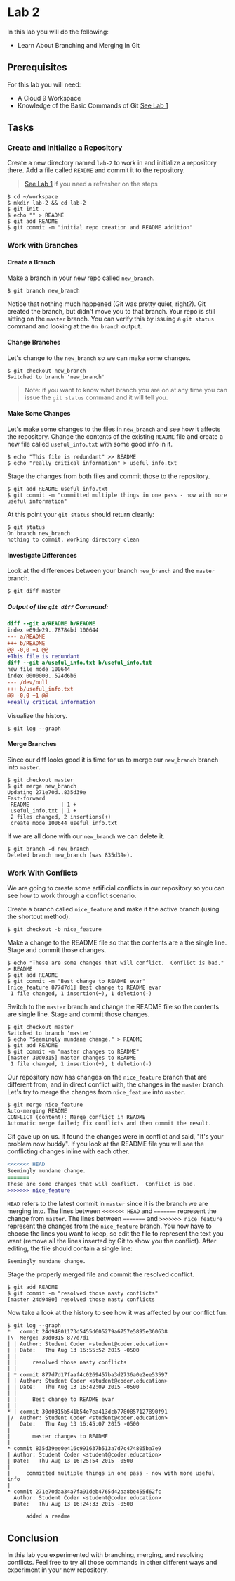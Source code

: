# Lab 2

In this lab you will do the following:
* Learn About Branching and Merging In Git

## Prerequisites
For this lab you will need:
* A Cloud 9 Workspace
* Knowledge of the Basic Commands of Git [See Lab 1](lab-1.md)

## Tasks

### Create and Initialize a Repository
Create a new directory named `lab-2` to work in and initialize a repository there.  Add a file called `README` and commit it to the repository.

> [See Lab 1](lab-1.md) if you need a refresher on the steps

```console
$ cd ~/workspace
$ mkdir lab-2 && cd lab-2
$ git init .
$ echo "" > README
$ git add README
$ git commit -m "initial repo creation and README addition"
```

### Work with Branches
#### Create a Branch
Make a branch in your new repo called `new_branch`.
```console
$ git branch new_branch
```

Notice that nothing much happened (Git was pretty quiet, right?).  Git created the branch, but didn't move you to that branch.  Your repo is still sitting on the `master` branch.  You can verify this by issuing a `git status` command and looking at the `On branch` output.

#### Change Branches
Let's change to the `new_branch` so we can make some changes.
```console
$ git checkout new_branch
Switched to branch 'new_branch'
```
>Note: if you want to know what branch you are on at any time you can issue the `git status` command and it will tell you.

#### Make Some Changes
Let's make some changes to the files in `new_branch` and see how it affects the repository.  Change the contents of the existing `README` file and create a new file called `useful_info.txt` with some good info in it.
```console
$ echo "This file is redundant" >> README
$ echo "really critical information" > useful_info.txt
```

Stage the changes from both files and commit those to the repository.
```console
$ git add README useful_info.txt
$ git commit -m "committed multiple things in one pass - now with more useful information"
```

At this point your `git status` should return cleanly:
```console
$ git status
On branch new_branch
nothing to commit, working directory clean
```

#### Investigate Differences
Look at the differences between your branch `new_branch` and the `master` branch.
```console
$ git diff master
```
##### Output of the `git diff` Command:
```diff
diff --git a/README b/README
index e69de29..78784bd 100644
--- a/README
+++ b/README
@@ -0,0 +1 @@
+This file is redundant
diff --git a/useful_info.txt b/useful_info.txt
new file mode 100644
index 0000000..524d6b6
--- /dev/null
+++ b/useful_info.txt
@@ -0,0 +1 @@
+really critical information
```

Visualize the history.
```console
$ git log --graph
```

#### Merge Branches
Since our diff looks good it is time for us to merge our `new_branch` branch into `master`.
```console
$ git checkout master
$ git merge new_branch
Updating 271e70d..835d39e
Fast-forward
 README          | 1 +
 useful_info.txt | 1 +
 2 files changed, 2 insertions(+)
 create mode 100644 useful_info.txt
```

If we are all done with our `new_branch` we can delete it.
```console
$ git branch -d new_branch
Deleted branch new_branch (was 835d39e).
```

### Work With Conflicts
We are going to create some artificial conflicts in our repository so you can see how to  work through a conflict scenario.

Create a branch called `nice_feature` and make it the active branch (using the shortcut method).
```console
$ git checkout -b nice_feature
```

Make a change to the README file so that the contents are a the single line.  Stage and commit those changes.
```console
$ echo "These are some changes that will conflict.  Conflict is bad." > README
$ git add README
$ git commit -m "Best change to README evar"
[nice_feature 877d7d1] Best change to README evar
 1 file changed, 1 insertion(+), 1 deletion(-)
```

Switch to the `master` branch and change the README file so the contents are single line.  Stage and commit those changes.
```console
$ git checkout master
Switched to branch 'master'
$ echo "Seemingly mundane change." > README
$ git add README
$ git commit -m "master changes to README"
[master 30d0315] master changes to README
 1 file changed, 1 insertion(+), 1 deletion(-)
```

Our repository now has changes on the `nice_feature` branch that are different from, and in direct conflict with, the changes in the `master` branch.  Let's try to merge the changes from `nice_feature` into `master`.
```console
$ git merge nice_feature
Auto-merging README
CONFLICT (content): Merge conflict in README
Automatic merge failed; fix conflicts and then commit the result.
```

Git gave up on us.  It found the changes were in conflict and said, "It's your problem now buddy".  If you look at the README file you will see the conflicting changes inline with each other.
```diff
<<<<<<< HEAD
Seemingly mundane change.
=======
These are some changes that will conflict.  Conflict is bad.
>>>>>>> nice_feature
```

`HEAD` refers to the latest commit in `master` since it is the branch we are merging into.  The lines between `<<<<<<< HEAD` and `=======` represent the change from `master`.  The lines between `=======` and `>>>>>>> nice_feature` represent the changes from the `nice_feature` branch. You now have to choose the lines you want to keep, so edit the file to represent the text you want (remove all the lines inserted by Git to show you the conflict).  After editing, the file should contain a single line:
```
Seemingly mundane change.
```

Stage the properly merged file and commit the resolved conflict.
```console
$ git add README
$ git commit -m "resolved those nasty conflicts"
[master 24d9480] resolved those nasty conflicts
```


Now take a look at the history to see how it was affected by our conflict fun:
```console
$ git log --graph
*   commit 24d94801173d5455d605279a6757e5895e360638
|\  Merge: 30d0315 877d7d1
| | Author: Student Coder <student@coder.education>
| | Date:   Thu Aug 13 16:55:52 2015 -0500
| |
| |     resolved those nasty conflicts
| |
| * commit 877d7d17faaf4c0269457ba3d2736a0e2ee53597
| | Author: Student Coder <student@coder.education>
| | Date:   Thu Aug 13 16:42:09 2015 -0500
| |
| |     Best change to README evar
| |
* | commit 30d0315b541b54e7ea413dcb7780857127890f91
|/  Author: Student Coder <student@coder.education>
|   Date:   Thu Aug 13 16:45:07 2015 -0500
|
|       master changes to README
|  
* commit 835d39ee0e416c991637b513a7d7c474805ba7e9
| Author: Student Coder <student@coder.education>
| Date:   Thu Aug 13 16:25:54 2015 -0500
|
|     committed multiple things in one pass - now with more useful info
|  
* commit 271e70daa34a7fa91deb4765d42aa8be455d62fc
  Author: Student Coder <student@coder.education>
  Date:   Thu Aug 13 16:24:33 2015 -0500

      added a readme
```

## Conclusion
In this lab you experimented with branching, merging, and resolving conflicts.  Feel free to try all those commands in other different ways and experiment in your new repository.
